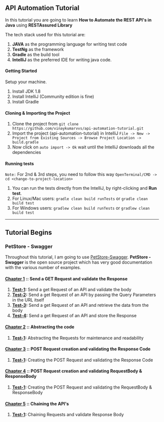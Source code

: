 ## API Automation Tutorial

In this tutorial you are going to learn <b>How to Automate the REST API's in Java</b> using <b>RESTAssured Library</b>

The tech stack used for this tutorial are:
1. **JAVA** as the programming language for writing test code
2. **TestNg** as the framework
3. **Gradle** as the build tool
4. **IntelliJ** as the preferred IDE for writing java code.

#### Getting Started
Setup your machine.
1. Install JDK 1.8
2. Install IntelliJ (Community edition is fine)
3. Install Gradle

#### Cloning & Importing the Project
1. Clone the project from ```git clone https://github.com/vinaykumarvvs/api-automation-tutorial.git```
2. Import the project (api-automation-tutorial) in IntelliJ ```File -> New -> Project from Existing Sources -> Browse Project Location -> build.gradle```
3. Now click on ```auto import -> Ok``` wait until the IntelliJ downloads all the dependencies

#### Running tests
``Note:`` For 2nd & 3rd steps, you need to follow this way ```OpenTerminal/CMD -> cd <change-to-project-location>```
1. You can run the tests directly from the IntelliJ, by right-clicking and **Run test**.
2. For Linux/Mac users: ```gradle clean build runTests``` or ```gradle clean build test```
3. For Windows users: ```gradlew clean build runTests``` or ```gradlew clean build test```

---

## Tutorial Begins

### PetStore - Swagger
Throughout this tutorial, I am going to use [PetStore-Swagger](http://petstore.swagger.io/). <b>PetStore - Swagger</b> is the open source project which has very good documentation with the various number of examples.

#### [Chapter 1](https://github.com/vinaykumarvvs/api-automation-tutorial/tree/master/src/test/java/Chapters/Chapter01/Chapter01.md) :: Send a GET Request and validate the Response
1. **[Test-1](https://github.com/vinaykumarvvs/api-automation-tutorial/tree/master/src/test/java/Chapters/Chapter01/FirstChapterTests.java):** Send a get Request of an API and validate the body
2. **[Test-2](https://github.com/vinaykumarvvs/api-automation-tutorial/tree/master/src/test/java/Chapters/Chapter01/FirstChapterTests.java):** Send a get Request of an API by passing the Query Parameters in the URL itself
3. **[Test-3](https://github.com/vinaykumarvvs/api-automation-tutorial/tree/master/src/test/java/Chapters/Chapter01/FirstChapterTests.java):** Send a get Request of an API and retrieve the data from the body
4. **[Test-4](https://github.com/vinaykumarvvs/api-automation-tutorial/tree/master/src/test/java/Chapters/Chapter01/FirstChapterTests.java):** Send a get Request of an API and store the Response

#### [Chapter 2](https://github.com/vinaykumarvvs/api-automation-tutorial/tree/master/src/test/java/Chapters/Chapter02/Chapter02.md) :: Abstracting the code
1. **[Test-1](https://github.com/vinaykumarvvs/api-automation-tutorial/tree/master/src/test/java/Chapters/Chapter02/SecondChapterTests.java):** Abstracting the Requests for maintenance and readability

#### [Chapter 3](https://github.com/vinaykumarvvs/api-automation-tutorial/tree/master/src/test/java/Chapters/Chapter03/Chapter03.md) :: POST Request creation and validating the Response Code
1. **[Test-1](https://github.com/vinaykumarvvs/api-automation-tutorial/tree/master/src/test/java/Chapters/Chapter03/ThirdChapterTests.java):** Creating the POST Request and validating the Response Code

#### [Chapter 4](https://github.com/vinaykumarvvs/api-automation-tutorial/tree/master/src/test/java/Chapters/Chapter04/Chapter04.md) :: POST Request creation and validating RequestBody & ResponseBody
1. **[Test-1](https://github.com/vinaykumarvvs/api-automation-tutorial/tree/master/src/test/java/Chapters/Chapter04/FourthChapterTests.java):** Creating the POST Request and validating the RequestBody & ResponseBody

#### [Chapter 5](https://github.com/vinaykumarvvs/api-automation-tutorial/tree/master/src/test/java/Chapters/Chapter05/Chapter05.md) :: Chaining the API's
1. **[Test-1](https://github.com/vinaykumarvvs/api-automation-tutorial/tree/master/src/test/java/Chapters/Chapter05/FifthChapterTests.java):** Chaining Requests and validate Response Body
